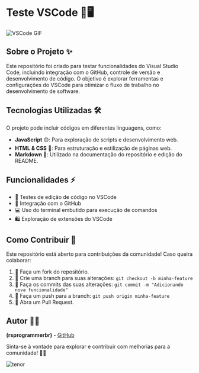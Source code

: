 # Teste VSCode 🚀🖥️

![VSCode GIF](https://media.giphy.com/media/3oriO0OEd9QIDdllqo/giphy.gif)

## Sobre o Projeto ✨
Este repositório foi criado para testar funcionalidades do Visual Studio Code, incluindo integração com o GitHub, controle de versão e desenvolvimento de código. O objetivo é explorar ferramentas e configurações do VSCode para otimizar o fluxo de trabalho no desenvolvimento de software.

## Tecnologias Utilizadas 🛠️
O projeto pode incluir códigos em diferentes linguagens, como:

- **JavaScript** 🟡: Para exploração de scripts e desenvolvimento web.
- **HTML & CSS** 🎨: Para estruturação e estilização de páginas web.
- **Markdown** 📝: Utilizado na documentação do repositório e edição do README.

## Funcionalidades ⚡
- 📝 Testes de edição de código no VSCode
- 🔗 Integração com o GitHub
- 💻 Uso do terminal embutido para execução de comandos
- 🛍️ Exploração de extensões do VSCode

## Como Contribuir 🤝
Este repositório está aberto para contribuições da comunidade! Caso queira colaborar:

1. 🍴 Faça um fork do repositório.
2. 🌱 Crie uma branch para suas alterações: `git checkout -b minha-feature`
3. 📝 Faça os commits das suas alterações: `git commit -m "Adicionando nova funcionalidade"`
4. 🚀 Faça um push para a branch: `git push origin minha-feature`
5. 🔄 Abra um Pull Request.

## Autor 👨‍💻
**(rsprogrammerbr)** - [GitHub](https://github.com/rsprogrammerbr)

Sinta-se à vontade para explorar e contribuir com melhorias para a comunidade! 🚀🔥

![tenor](https://github.com/user-attachments/assets/98b0f6c8-0274-4118-9fe7-8d57da6e3db7)


